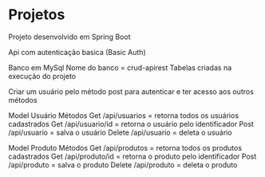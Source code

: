 # Projetos

Projeto desenvolvido em Spring Boot

Api com autenticação basica (Basic Auth)

Banco em MySql Nome do banco = crud-apirest Tabelas criadas na execução do projeto

Criar um usuário pelo método post para autenticar e ter acesso aos outros métodos

Model Usuário Métodos Get /api/usuarios = retorna todos os usuários cadastrados Get /api/usuario/id = retorna o usuário pelo identificador Post /api/usuario = salva o usuário Delete /api/usuario = deleta o usuário

Model Produto Métodos Get /api/produtos = retorna todos os produtos cadastrados Get /api/produto/id = retorna o produto pelo identificador Post /api/produto = salva o produto Delete /api/produto = deleta o produto
